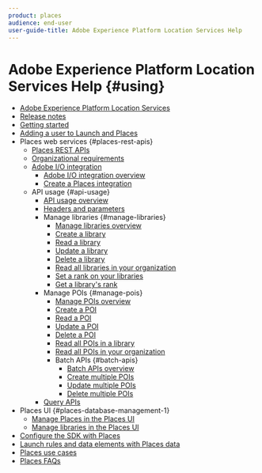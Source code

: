 ```yaml
---
product: places
audience: end-user
user-guide-title: Adobe Experience Platform Location Services Help
---
```


# Adobe Experience Platform Location Services Help {#using}

+ [Adobe Experience Platform Location Services](home.md)
+ [Release notes](release-notes.md)
+ [Getting started](getting-started.md)
+ [Adding a user to Launch and Places](adding-a-user-to-launch-places.md)
+ Places web services {#places-rest-apis}
  + [Places REST APIs](places-rest-apis/places-rest-apis.md)
  + [Organizational requirements](places-rest-apis/organizational-requirements.md)
  + [Adobe I/O integration](places-rest-apis/adobe-i-o-integration/adobe-i-o-integration.md)
    + [Adobe I/O integration overview](places-rest-apis/adobe-i-o-integration/adobe-i-o-integration.md)
    + [Create a Places integration](places-rest-apis/adobe-i-o-integration/create-a-places-integration.md)
  + API usage {#api-usage}
    + [API usage overview](places-rest-apis/api-usage/api-usage.md)
    + [Headers and parameters](places-rest-apis/api-usage/headers-and-parameters.md)
    + Manage libraries {#manage-libraries}
      + [Manage libraries overview](places-rest-apis/api-usage/manage-libraries/manage-libraries.md)
      + [Create a library](places-rest-apis/api-usage/manage-libraries/create-a-library.md)
      + [Read a library](places-rest-apis/api-usage/manage-libraries/read-a-library.md)
      + [Update a library](places-rest-apis/api-usage/manage-libraries/update-a-library.md)
      + [Delete a library](places-rest-apis/api-usage/manage-libraries/delete-a-library.md)
      + [Read all libraries in your organization](places-rest-apis/api-usage/manage-libraries/read-all-libraries-in-your-organization.md)
      + [Set a rank on your libraries](places-rest-apis/api-usage/manage-libraries/set-a-ran-on-your-libraries.md)
      + [Get a library's rank](places-rest-apis/api-usage/manage-libraries/get-a-librarys-rank.md)
    + Manage POIs {#manage-pois}
      + [Manage POIs overview](places-rest-apis/api-usage/manage-pois/manage-pois.md)
      + [Create a POI](places-rest-apis/api-usage/manage-pois/create-a-poi.md)
      + [Read a POI](places-rest-apis/api-usage/manage-pois/read-a-poi.md)
      + [Update a POI](places-rest-apis/api-usage/manage-pois/update-a-poi.md)
      + [Delete a POI](places-rest-apis/api-usage/manage-pois/delete-a-poi.md)
      + [Read all POIs in a library](places-rest-apis/api-usage/manage-pois/read-all-pois-in-a-library.md)
      + [Read all POIs in your organization](places-rest-apis/api-usage/manage-pois/read-all-pois-in-your-organization.md)
      + Batch APIs {#batch-apis}
        + [Batch APIs overview](places-rest-apis/api-usage/manage-pois/batch-apis.md)
        + [Create multiple POIs](places-rest-apis/api-usage/manage-pois/create-multiple-pois.md)
        + [Update multiple POIs](places-rest-apis/api-usage/manage-pois/update-multiple-pois.md)
        + [Delete multiple POIs](places-rest-apis/api-usage/manage-pois/delete-multiple-pois.md)
    + [Query APIs](places-rest-apis/api-usage/query-apis.md)
+ Places UI {#places-database-management-1}
  + [Manage Places in the Places UI](places-database-management-1/managing-pois-in-the-places-ui.md)
  + [Manage libraries in the Places UI](places-database-management-1/manage-libraries.md)
+ [Configure the SDK with Places](configure-places-in-the-sdk.md)
+ [Launch rules and data elements with Places data](rules-data-elements-places-data.md)
+ [Places use cases](places-use-cases.md)
+ [Places FAQs](places-faqs.md)
